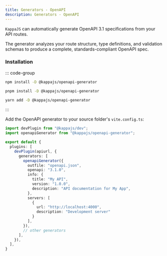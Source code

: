 ```yaml
---
title: Generators - OpenAPI
description: Generators - OpenAPI
---
```


`KappaJS` can automatically generate OpenAPI 3.1 specifications from your API routes.

The generator analyzes your route structure, type definitions, and validation schemas
to produce a complete, standards-compliant OpenAPI spec.

### Installation

::: code-group

```sh [npm]
npm install -D @kappajs/openapi-generator
```

```sh [pnpm]
pnpm install -D @kappajs/openapi-generator
```

```sh [yarn]
yarn add -D @kappajs/openapi-generator
```
:::

Add the OpenAPI generator to your source folder's `vite.config.ts`:

```typescript
import devPlugin from "@kappajs/dev";
import openapiGenerator from "@kappajs/openapi-generator";

export default {
  plugins: [
    devPlugin(apiurl, {
      generators: [
        openapiGenerator({
          outfile: "openapi.json",
          openapi: "3.1.0",
          info: {
            title: "My API",
            version: "1.0.0",
            description: "API documentation for My App",
          },
          servers: [
            {
              url: "http://localhost:4000",
              description: "Development server"
            }
          ],
        }),
        // other generators
      ],
    }),
  ],
}
```

